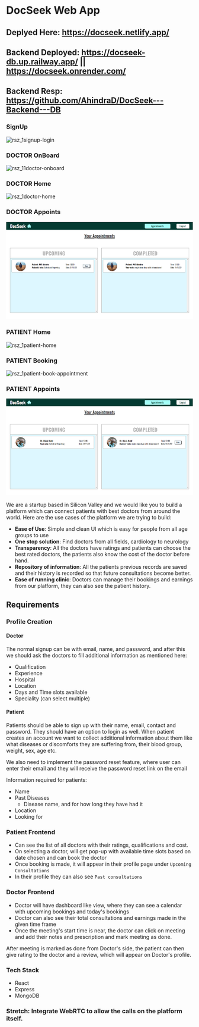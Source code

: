 # DocSeek Web App
## Deplyed Here: https://docseek.netlify.app/

## Backend Deployed: https://docseek-db.up.railway.app/ || https://docseek.onrender.com/
## Backend Resp: https://github.com/AhindraD/DocSeek---Backend---DB

### SignUp 
![rsz_1signup-login](https://user-images.githubusercontent.com/83480142/206700003-2324dd20-8987-4b12-b1de-7980e981e88a.png)
<br>

### DOCTOR OnBoard
![rsz_11doctor-onboard](https://user-images.githubusercontent.com/83480142/206700908-819a1179-1423-4a8d-9956-01e3d18d60cd.png)
<br>

### DOCTOR Home
![rsz_1doctor-home](https://user-images.githubusercontent.com/83480142/206700128-388dfcd7-4faa-4f98-939b-69043fbb2a16.png)
<br>

### DOCTOR Appoints
![](https://github.com/AhindraD/DocSeek---Frontend/blob/master/images/rsz_1doctor-appointment.png?raw=true)
<br>

### PATIENT Home
![rsz_1patient-home](https://user-images.githubusercontent.com/83480142/206700018-c8299c47-2c40-4b78-b76f-01bd81efdc81.png)
<br>

### PATIENT Booking
![rsz_1patient-book-appointment](https://user-images.githubusercontent.com/83480142/206700107-1eecb835-3bc8-4fc0-a8de-d8d962a599b3.png)
<br>

### PATIENT Appoints
![](https://github.com/AhindraD/DocSeek---Frontend/blob/master/images/rsz_patient-appointment.png?raw=true)
<br>



We are a startup based in Silicon Valley and we would like you to build a platform which can connect patients with best doctors from around the world.
Here are the use cases of the platform we are trying to build:
- **Ease of Use**: Simple and clean UI which is easy for people from all age groups to use
- **One stop solution**: Find doctors from all fields, cardiology to neurology
- **Transparency**: All the doctors have ratings and patients can choose the best rated doctors, the patients also know the cost of the doctor before hand.
- **Repository of information**: All the patients previous records are saved and their history is recorded so that future consultations become better.
- **Ease of running clinic**: Doctors can manage their bookings and earnings from our platform, they can also see the patient history.

## Requirements
### Profile Creation
#### Doctor
The normal signup can be with email, name, and password, and after this we should ask the doctors to fill additional information as mentioned here:
- Qualification
- Experience
- Hospital
- Location
- Days and Time slots available 
- Speciality (can select multiple)

#### Patient
Patients should be able to sign up with their name, email, contact and password. They should have an option to login as well.
When patient creates an account we want to collect additional information about them like what diseases or discomforts they are suffering from, their blood group, weight, sex, age etc.

We also need to implement the password reset feature, where user can enter their email and they will receive the password reset link on the email

Information required for patients:
- Name
- Past Diseases 
  - Disease name, and for how long they have had it  
- Location
- Looking for

### Patient Frontend
- Can see the list of all doctors with their ratings, qualifications and cost.
- On selecting a doctor, will get pop-up with available time slots based on date chosen and can book the doctor
- Once booking is made, it will appear in their profile page under `Upcoming Consultations` 
- In their profile they can also see `Past consultations`


### Doctor Frontend
- Doctor will have dashboard like view, where they can see a calendar with upcoming bookings and today's bookings
- Doctor can also see their total consultations and earnings made in the given time frame
- Once the meeting's start time is near, the doctor can click on meeting and add their notes and prescription and mark meeting as done.

After meeting is marked as done from Doctor's side, the patient can then give rating to the doctor and a review, which will appear on Doctor's profile.



### Tech Stack
- React
- Express
- MongoDB

### Stretch: Integrate WebRTC to allow the calls on the platform itself.
